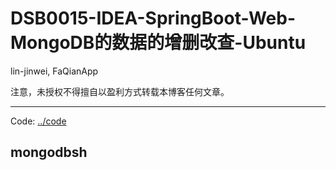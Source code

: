 # DSB0015-IDEA-SpringBoot-Web-MongoDB的数据的增删改查-Ubuntu
lin-jinwei, FaQianApp

注意，未授权不得擅自以盈利方式转载本博客任何文章。

---

Code: [../code](../code)

## mongodbsh
